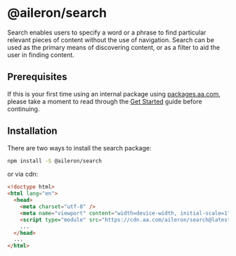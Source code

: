 # @aileron/search

Search enables users to specify a word or a phrase to find particular relevant
pieces of content without the use of navigation. Search can be used as the
primary means of discovering content, or as a filter to aid the user in finding content.

## Prerequisites

If this is your first time using an internal package using [packages.aa.com](https://packages.aa.com),
please take a moment to read through the [Get Started](https://aileron.aa.com/developing/get-started)
guide before continuing.

## Installation

There are two ways to install the search package:

```bash
npm install -S @aileron/search
```

or via cdn:

```html
<!doctype html>
<html lang="en">
  <head>
    <meta charset="utf-8" />
    <meta name="viewport" content="width=device-width, initial-scale=1" />
    <script type="module" src="https://cdn.aa.com/aileron/search@latest/search.js"></script>
    ...
  </head>
  ...
</html>
```
